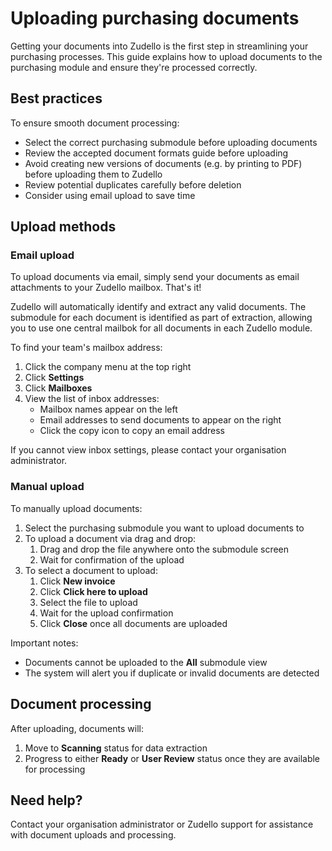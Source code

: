 # Uploading purchasing documents

 Getting your documents into Zudello is the first step in streamlining your purchasing processes. This guide explains how to upload documents to the purchasing module and ensure they're processed correctly.

## Best practices

To ensure smooth document processing:

- Select the correct purchasing submodule before uploading documents
- Review the accepted document formats guide before uploading
- Avoid creating new versions of documents (e.g. by printing to PDF) before uploading them to Zudello
- Review potential duplicates carefully before deletion
- Consider using email upload to save time

## Upload methods

### Email upload

To upload documents via email, simply send your documents as email attachments to your Zudello mailbox. That's it!

Zudello will automatically identify and extract any valid documents. The submodule for each document is identified as part of extraction, allowing you to use one central mailbok for all documents in each Zudello module.  

To find your team's mailbox address:

1. Click the company menu at the top right
2. Click **Settings**
3. Click **Mailboxes**
4. View the list of inbox addresses:
	- Mailbox names appear on the left
	- Email addresses to send documents to appear on the right
	- Click the copy icon to copy an email address

If you cannot view inbox settings, please contact your organisation administrator. 

### Manual upload

To manually upload documents:

1. Select the purchasing submodule you want to upload documents to
2. To upload a document via drag and drop:
	1. Drag and drop the file anywhere onto the submodule screen
	2. Wait for confirmation of the upload
3. To select a document to upload:
	1. Click **New invoice**
	2. Click **Click here to upload**
	3. Select the file to upload
	4. Wait for the upload confirmation
	5. Click **Close** once all documents are uploaded

Important notes:
- Documents cannot be uploaded to the **All** submodule view
- The system will alert you if duplicate or invalid documents are detected

## Document processing

After uploading, documents will:

1. Move to **Scanning** status for data extraction
2. Progress to either **Ready** or **User Review** status once they are available for processing

## Need help?

Contact your organisation administrator or Zudello support for assistance with document uploads and processing.